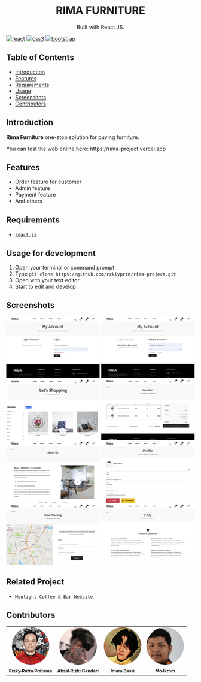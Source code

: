 <h1 align="center">RIMA FURNITURE</h1>
<p align="center">
  Built with React JS.
</p>

[![react](	https://img.shields.io/badge/-ReactJs-61DAFB?logo=react)]()
[![css3](https://img.shields.io/badge/CSS3-1572B6?style=for-the-badge&logo=css3&logoColor=white)]()
[![bootstrap](https://img.shields.io/badge/Bootstrap-563D7C?style=for-the-badge&logo=bootstrap&logoColor=white)]()

## Table of Contents

- [Introduction](#introduction)
- [Features](#features)
- [Requirements](#requirements)
- [Usage](#usage-for-development)
- [Screenshots](#screenshots)
- [Contributors](#contributors)

## Introduction
<b>Rima Furniture</b> one-stop solution for buying furniture.
<tr>You can test the web online here: https://rima-project.vercel.app</tr>

## Features
* Order feature for customer
* Admin feature
* Payment feature
* And others

## Requirements
* [`react js`](https://reactjs.org/)

## Usage for development
1. Open your terminal or command prompt
2. Type `git clone https://github.com/rzkiyprtm/rima-project.git`
3. Open with your text editor
4. Start to edit and develop

## Screenshots
<div align="center">
    <img width="250" src="./src/assets/screenshoot/1.jpeg">   
    <img width="250" src="./src/assets/screenshoot/2.jpeg"> 
    <img width="250" src="./src/assets/screenshoot/3.jpeg"> 
    <img width="250" src="./src/assets/screenshoot/4.jpeg"> 
    <img width="250" src="./src/assets/screenshoot/5.jpeg"> 
    <img width="250" src="./src/assets/screenshoot/6.jpeg"> 
    <img width="250" src="./src/assets/screenshoot/7.jpeg"> 
    <img width="250" src="./src/assets/screenshoot/8.jpeg"> 
</div>

## Related Project
* [`Monlight Coffee & Bar Website`](https://github.com/rzkiyprtm/react-monlight-app)


## Contributors
<center>
  <table>
    <tr>
      <td align="center">
        <a href="https://github.com/rzkiyprtm">
          <img width="100" style="border-radius:50%;"; src="./src/assets/profile/parker.jpeg" alt=""><br/>
          <sub><b>Rizky Putra Pratama</b></sub>
        </a>
        </td>
        <td align="center">
         <a href="https://github.com/rzkiyprtm">
          <img width="100" style="border-radius:50%;"; src="./src/assets/profile/aksal.jpg" alt=""><br/>
          <sub><b>Aksal Rizki Gandari</b></sub>
        </a>
        </td>
      <td align="center">
      <a href="https://github.com/rzkiyprtm">
          <img width="100" height="100" style="border-radius:50%;"; src="./src/assets/profile/basri.jpg" alt=""><br/>
          <sub><b>Imam Basri</b></sub>
        </a>
      </td>
      <td align="center">
      <a href="https://github.com/rzkiyprtm">
          <img width="100" style="border-radius:50%;"; src="./src/assets/profile/ikrom.jpg" alt=""><br/>
          <sub><b>Mo Ikrom</b></sub>
        </a>
      </td>
    </tr>
  </table>
</center>
